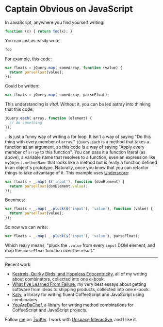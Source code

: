 # Captain Obvious on JavaScript

In JavaScript, anywhere you find yourself writing:

```javascript
function (x) { return foo(x); }
```
  
You can just as easily write:

```javascript
foo
```

For example, this code:

```javascript
var floats = jQuery.map( someArray, function (value) {
  return parseFloat(value);
});
```
  
Could be written:

```javascript
var floats = jQuery.map( someArray, parseFloat);
```
  
This understanding is *vital*. Without it, you can be led astray into thinking that this code:

```javascript
jQuery.each( array, function (element) {
  // do something
});
```
  
...Is just a funny way of writing a for loop. It isn't a way of saying "Do this thing with every member of `array`." `jQuery.each` is a method that takes a function as an argument, so this code is a way of saying "Apply every member of `array` to this function". You can pass it a function literal (as above), a variable name that resolves to a function, even an expression like `myObject.methodName` that looks like a method but is really a function defined in an object's prototype. Naturally, once you know that you can refactor things to take advantage of it. This example uses [Underscore][u]:

[u]: http://documentcloud.github.com/underscore/

```javascript
var floats = _.map( $('input'), function (domElement) {
  return parseFloat(domElement.value);
});
```
  
Becomes:

```javascript
var floats = _.map( _.pluck($('input'), 'value'), function (value) {
  return parseFloat(value);
});
```
  
So now we can write:

```javascript
var floats = _.map( _.pluck($('input'), 'value'), parseFloat);
```
  
Which really means, "pluck the `.value` from every `input` DOM element, and map the `parseFloat` function over the result."

---

Recent work:

* [Kestrels, Quirky Birds, and Hopeless Egocentricity](http://leanpub.com/combinators), all of my writing about combinators, collected into one e-book.
* [What I've Learned From Failure](http://leanpub.com/shippingsoftware), my very best essays about getting software from ideas to shipping products, collected into one e-book.
* [Katy](http://github.com/raganwald/Katy), a library for writing fluent CoffeeScript and JavaScript using combinators.
* [YouAreDaChef](http://github.com/raganwald/YouAreDaChef), a library for writing method combinations for CoffeeScript and JavaScript projects.

Follow [me](http://reginald.braythwayt.com) on [Twitter](http://twitter.com/raganwald). I work with [Unspace Interactive](http://unspace.ca), and I like it.